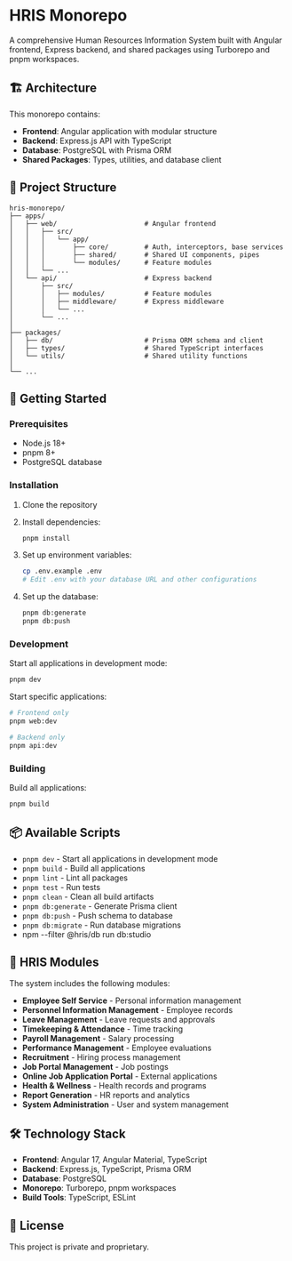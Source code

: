 # HRIS Monorepo

A comprehensive Human Resources Information System built with Angular frontend, Express backend, and shared packages using Turborepo and pnpm workspaces.

## 🏗️ Architecture

This monorepo contains:

- **Frontend**: Angular application with modular structure
- **Backend**: Express.js API with TypeScript
- **Database**: PostgreSQL with Prisma ORM
- **Shared Packages**: Types, utilities, and database client

## 📁 Project Structure

```
hris-monorepo/
├── apps/
│   ├── web/                      # Angular frontend
│   │   ├── src/
│   │   │   └── app/
│   │   │       ├── core/         # Auth, interceptors, base services
│   │   │       ├── shared/       # Shared UI components, pipes
│   │   │       └── modules/      # Feature modules
│   │   └── ...
│   └── api/                      # Express backend
│       ├── src/
│       │   ├── modules/          # Feature modules
│       │   ├── middleware/       # Express middleware
│       │   └── ...
│       └── ...
│
├── packages/
│   ├── db/                       # Prisma ORM schema and client
│   ├── types/                    # Shared TypeScript interfaces
│   └── utils/                    # Shared utility functions
│
└── ...
```

## 🚀 Getting Started

### Prerequisites

- Node.js 18+ 
- pnpm 8+
- PostgreSQL database

### Installation

1. Clone the repository
2. Install dependencies:
   ```bash
   pnpm install
   ```

3. Set up environment variables:
   ```bash
   cp .env.example .env
   # Edit .env with your database URL and other configurations
   ```

4. Set up the database:
   ```bash
   pnpm db:generate
   pnpm db:push
   ```

### Development

Start all applications in development mode:
```bash
pnpm dev
```

Start specific applications:
```bash
# Frontend only
pnpm web:dev

# Backend only
pnpm api:dev
```

### Building

Build all applications:
```bash
pnpm build
```

## 📦 Available Scripts

- `pnpm dev` - Start all applications in development mode
- `pnpm build` - Build all applications
- `pnpm lint` - Lint all packages
- `pnpm test` - Run tests
- `pnpm clean` - Clean all build artifacts
- `pnpm db:generate` - Generate Prisma client
- `pnpm db:push` - Push schema to database
- `pnpm db:migrate` - Run database migrations
-  npm --filter @hris/db run db:studio

## 🏢 HRIS Modules

The system includes the following modules:

- **Employee Self Service** - Personal information management
- **Personnel Information Management** - Employee records
- **Leave Management** - Leave requests and approvals
- **Timekeeping & Attendance** - Time tracking
- **Payroll Management** - Salary processing
- **Performance Management** - Employee evaluations
- **Recruitment** - Hiring process management
- **Job Portal Management** - Job postings
- **Online Job Application Portal** - External applications
- **Health & Wellness** - Health records and programs
- **Report Generation** - HR reports and analytics
- **System Administration** - User and system management

## 🛠️ Technology Stack

- **Frontend**: Angular 17, Angular Material, TypeScript
- **Backend**: Express.js, TypeScript, Prisma ORM
- **Database**: PostgreSQL
- **Monorepo**: Turborepo, pnpm workspaces
- **Build Tools**: TypeScript, ESLint

## 📝 License

This project is private and proprietary.
